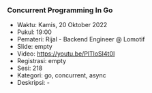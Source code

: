### Concurrent Programming In Go 

- Waktu: Kamis, 20 Oktober 2022
- Pukul: 19:00
- Pemateri: Rijal - Backend Engineer @ Lomotif
- Slide: empty
- Video: https://youtu.be/PlTloSI4t0I
- Registrasi: empty
- Sesi: 218
- Kategori: go, concurrent, async
- Deskripsi: -
